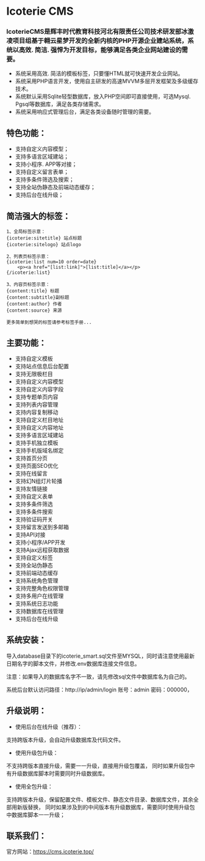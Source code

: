 
# Icoterie CMS

### IcoterieCMS是辉丰时代教育科技河北有限责任公司技术研发部冰激凌项目组基于翱云星梦开发的全新内核的PHP开源企业建站系统，系统以高效. 简洁. 强悍为开发目标，能够满足各类企业网站建设的需要。
* 系统采用高效. 简洁的模板标签，只要懂HTML就可快速开发企业网站。
* 系统采用PHP语言开发，使用自主研发的高速MVVM多层开发框架及多级缓存技术。
* 系统默认采用Sqlite轻型数据库，放入PHP空间即可直接使用，可选Mysql. Pgsql等数据库，满足各类存储需求。
* 系统采用响应式管理后台，满足各类设备随时管理的需要。


##  特色功能：
* 支持自定义内容模型；
* 支持多语言区域建站；
* 支持小程序. APP等对接；
* 支持自定义留言表单；
* 支持多条件筛选及搜索；
* 支持全站伪静态及前端动态缓存；
* 支持后台在线升级；


##  简洁强大的标签：
```
1、全局标签示意：
{icoterie:sitetitle} 站点标题 
{icoterie:sitelogo} 站点logo

2、列表页标签示意：
{icoterie:list num=10 order=date}
	<p><a href="[list:link]">[list:title]</a></p>
{/icoterie:list}

3、内容页标签示意：
{content:title} 标题
{content:subtitle}副标题
{content:author} 作者
{content:source} 来源

更多简单到想哭的标签请参考标签手册...

```


##  主要功能：
* 支持自定义模板
* 支持站点信息后台配置
* 支持无限极栏目
* 支持自定义内容模型
* 支持自定义内容字段
* 支持专题单页内容
* 支持列表内容管理
* 支持内容复制移动
* 支持自定义栏目地址
* 支持自定义内容地址
* 支持多语言区域建站
* 支持手机独立模板
* 支持手机版域名绑定
* 支持首页分页
* 支持页面SEO优化
* 支持在线留言
* 支持幻N组灯片轮播
* 支持友情链接
* 支持自定义表单
* 支持多条件筛选
* 支持多条件搜索
* 支持验证码开关
* 支持留言发送到多邮箱
* 支持API对接
* 支持小程序/APP开发
* 支持Ajax远程获取数据
* 支持自定义标签
* 支持全站伪静态
* 支持前端动态缓存
* 支持系统角色管理
* 支持完整角色权限管理
* 支持多用户在线管理
* 支持系统日志功能
* 支持数据库在线管理
* 支持后台在线升级

##  系统安装：

导入database目录下的icoterie_smart.sql文件至MYSQL，同时请注意使用最新日期名字的脚本文件，并修改.env数据库连接文件信息。

注意：如果导入的数据库名字不一致，请先修改sql文件中数据库名为自己的。

系统后台默认访问路径：http://ip/admin/login   账号：admin   密码：000000，


##  升级说明：

* 使用后台在线升级（推荐）：

支持跨版本升级，会自动升级数据库及代码文件。

* 使用升级包升级：

不支持跨版本直接升级，需要一一升级，直接用升级包覆盖，
同时如果升级包中有升级数据库脚本时需要同时升级数据库。

* 使用全包升级：

支持跨版本升级，保留配置文件、模板文件、静态文件目录、数据库文件，其余全部用新版替换，
同时如果涉及到的中间版本有升级数据库，需要同时使用升级包中数据库脚本一一升级；

##  联系我们：

官方网站：https://cms.icoterie.top/
